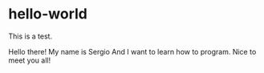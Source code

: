 # hello-world
This is a test. 

Hello there! My name is Sergio And I want to learn how to program. Nice to meet you all!
